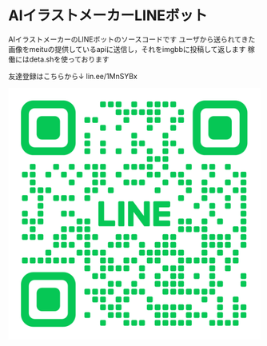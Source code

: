 # AIイラストメーカーLINEボット

AIイラストメーカーのLINEボットのソースコードです
ユーザから送られてきた画像をmeituの提供しているapiに送信し，それをimgbbに投稿して返します
稼働にはdeta.shを使っております

友達登録はこちらから↓
lin.ee/1MnSYBx

![QRコード](./L_gainfriends_2dbarcodes_GW.png)